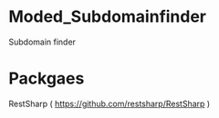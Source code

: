 # Moded_Subdomainfinder
Subdomain finder

# Packgaes
RestSharp ( https://github.com/restsharp/RestSharp )
